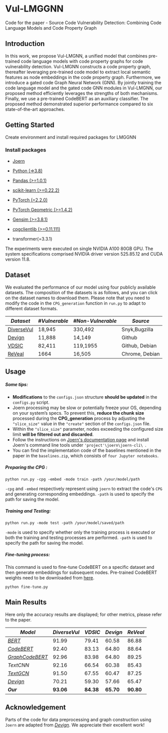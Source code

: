 # Vul-LMGGNN
Code for the paper - Source Code Vulnerability Detection: Combining Code Language Models and Code Property Graph
## Introduction

In this work, we propose Vul-LMGNN, a unified model that combines pre-trained code language models with code property graphs for code vulnerability detection. Vul-LMGNN constructs a code property graph, thereafter leveraging pre-trained code model to extract local semantic features as node embeddings in the code property graph. Furthermore, we introduce a gated code Graph Neural Network (GNN). By jointly training the code language model and the gated code GNN modules in Vul-LMGNN, our proposed method efficiently leverages the strengths of both mechanisms. Finally, we use a pre-trained CodeBERT as an auxiliary classifier. The proposed method demonstrated superior performance compared to six state-of-the-art approaches.

## Getting Started 

Create environment and install required packages for LMGGNN

### Install packages

- [Joern](https://joern.io/docs/)
- [Python (=>3.8)](https://www.python.org/)

- [Pandas (>=1.0.1)](https://pandas.pydata.org/)
- [scikit-learn (>=0.22.2)](https://scikit-learn.org/stable/)
- [PyTorch (=2.2.0)](https://pytorch.org/)
- [PyTorch Geometric (>=1.4.2)](https://pytorch-geometric.readthedocs.io/en/latest/notes/installation.html)
- [Gensim (>=3.8.1)](https://radimrehurek.com/gensim/)
- [cpgclientlib (>=0.11.111)](https://pypi.org/project/cpgclientlib/)
- transformer(=3.3.1)

The experiments were executed on single NVIDIA A100 80GB GPU. The system specifications comprised NVIDIA driver version 525.85.12 and CUDA version 11.8.

## Dataset

We evaluated the performance of our model using four publicly available datasets. The composition of the datasets is as follows, and you can click on the dataset names to download them. Please note that you need to modify the code in the `CPG_generation` function in `run.py` to adapt to different dataset formats.

| *Dataset*                                                    | *#Vulnerable* | *#Non-Vulnerable* | *Source*       |
| ------------------------------------------------------------ | ------------- | ----------------- | -------------- |
| [DiverseVul](https://drive.google.com/file/d/12IWKhmLhq7qn5B_iXgn5YerOQtkH-6RG/view?usp=sharing) | 18,945        | 330,492           | Snyk,Bugzilla  |
| [Devign](https://sites.google.com/view/devign)               | 11,888        | 14,149            | Github         |
| [VDSIC](https://osf.io/d45bw/)                               | 82,411        | 119,1955          | Github, Debian |
| [ReVeal](https://github.com/VulDetProject/ReVeal)            | 1664          | 16,505            | Chrome, Debian |

## Usage

##### Some tips:

- **Modifications** to the `configs.json` structure **should be updated** in the `configs.py` script.
- Joern processing may be slow or potentially freeze your OS, depending on your system’s specs. To prevent this, **reduce the chunk size** processed during the **CPG_generation** process by adjusting the `"slice_size"` value in the `"create"` section of the `configs.json` file.
- Within the `"slice_size"` parameter, nodes exceeding the configured size limit **will be filtered out and discarded**.
- Follow the instructions on [Joern's documentation page](https://joern.io/docs/) and install Joern's command line tools under `'project'\joern\joern-cli\ `.
- You can find the implementation code of the baselines mentioned in the paper in the `baselines.zip`, which consists of `four Jupyter notebooks`.

##### **Preparing the CPG :**

```
python run.py -cpg -embed -mode train -path /your/model/path
```

`-cpg` and `-embed` respectively represent using `joern` to extract the code's `CPG` and generating corresponding embeddings. `-path` is used to specify the path for saving the model.

##### Training and Testing:

```
python run.py -mode test -path /your/model/saved/path
```

`-mode` is used to specify whether only the training process is executed or both the training and testing processes are performed.  `-path` is used to specify the path for saving the model.

##### Fine-tuning process:

This command is used to fine-tune CodeBERT on a specific dataset and then generate embeddings for subsequent nodes. Pre-trained CodeBERT weights need to be downloaded from [here](https://huggingface.co/microsoft/codebert-base).

```
python fine-tune.py
```

## Main Results

Here only the accuracy results are displayed; for other metrics, please refer to the paper.

| *Model*                                             | *DiverseVul* | *VDSIC*   | *Devign*  | *ReVeal*  |
| --------------------------------------------------- | ------------ | --------- | --------- | --------- |
| *[BERT](https://arxiv.org/abs/1810.04805)*          | 91.99        | 79.41     | 60.58     | 86.88     |
| *[CodeBERT](https://arxiv.org/abs/2002.08155)*      | 92.40        | 83.13     | 64.80     | 88.64     |
| *[GraphCodeBERT](https://arxiv.org/abs/2009.08366)* | 92.96        | 83.98     | 64.80     | 89.25     |
| *TextCNN*                                           | 92.16        | 66.54     | 60.38     | 85.43     |
| *[TextGCN](https://arxiv.org/abs/1809.05679)*       | 91.50        | 67.55     | 60.47     | 87.25     |
| *[Devign](https://arxiv.org/abs/1909.03496)*        | 70.21        | 59.30     | 57.66     | 65.47     |
| ***Our***                                           | **93.06**    | **84.38** | **65.70** | **90.80** |

## Acknowledgement

Parts of the code for data preprocessing and graph construction using `Joern` are adapted from *[Devign](https://arxiv.org/abs/1909.03496)*. We appreciate their excellent work!

